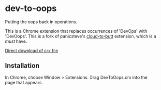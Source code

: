 dev-to-oops
=============

Putting the oops back in operations.

This is a Chrome extension that replaces occurrences of 'DevOps' with 'DevOops'.  This is a fork of 
panicsteve's [cloud-to-butt](https://github.com/panicsteve/cloud-to-butt/) extension, which is a *must* have.

[Direct download of crx file](https://github.com/dstockman/dev-to-oops/blob/master/DevToOops.crx?raw=true)

Installation
------------

In Chrome, choose Window > Extensions.  Drag DevToOops.crx into the page that appears.

